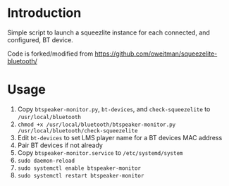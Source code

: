 Introduction
============

Simple script to launch a squeezlite instance for each connected, and
configured, BT device.

Code is forked/modified from https://github.com/oweitman/squeezelite-bluetooth/

Usage
=====

1. Copy `btspeaker-monitor.py`, `bt-devices`, and `check-squeezelite` to `/usr/local/bluetooth`
2. `chmod +x /usr/local/bluetooth/btspeaker-monitor.py /usr/local/bluetooth/check-squeezelite`
2. Edit `bt-devices` to set LMS player name for a BT devices MAC address
3. Pair BT devices if not already
4. Copy `btspeaker-monitor.service` to `/etc/systemd/system`
5. `sudo daemon-reload`
6. `sudo systemctl enable btspeaker-monitor`
7. `sudo systemctl restart btspeaker-monitor`

